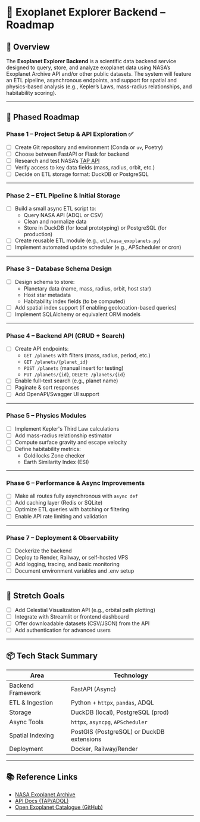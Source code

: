 # 🌌 Exoplanet Explorer Backend – Roadmap

## 🚀 Overview

The **Exoplanet Explorer Backend** is a scientific data backend service designed to query, store, and analyze exoplanet data using NASA’s Exoplanet Archive API and/or other public datasets. The system will feature an ETL pipeline, asynchronous endpoints, and support for spatial and physics-based analysis (e.g., Kepler’s Laws, mass-radius relationships, and habitability scoring).

---

## 🧭 Phased Roadmap

### Phase 1 – Project Setup & API Exploration ✅

- [ ] Create Git repository and environment (Conda or `uv`, Poetry)
- [ ] Choose between FastAPI or Flask for backend
- [ ] Research and test NASA’s [TAP API](https://exoplanetarchive.ipac.caltech.edu/TAP)
- [ ] Verify access to key data fields (mass, radius, orbit, etc.)
- [ ] Decide on ETL storage format: DuckDB or PostgreSQL

---

### Phase 2 – ETL Pipeline & Initial Storage

- [ ] Build a small async ETL script to:
  - Query NASA API (ADQL or CSV)
  - Clean and normalize data
  - Store in DuckDB (for local prototyping) or PostgreSQL (for production)
- [ ] Create reusable ETL module (e.g., `etl/nasa_exoplanets.py`)
- [ ] Implement automated update scheduler (e.g., APScheduler or cron)

---

### Phase 3 – Database Schema Design

- [ ] Design schema to store:
  - Planetary data (name, mass, radius, orbit, host star)
  - Host star metadata
  - Habitability index fields (to be computed)
- [ ] Add spatial index support (if enabling geolocation-based queries)
- [ ] Implement SQLAlchemy or equivalent ORM models

---

### Phase 4 – Backend API (CRUD + Search)

- [ ] Create API endpoints:
  - `GET /planets` with filters (mass, radius, period, etc.)
  - `GET /planets/{planet_id}`
  - `POST /planets` (manual insert for testing)
  - `PUT /planets/{id}`, `DELETE /planets/{id}`
- [ ] Enable full-text search (e.g., planet name)
- [ ] Paginate & sort responses
- [ ] Add OpenAPI/Swagger UI support

---

### Phase 5 – Physics Modules

- [ ] Implement Kepler's Third Law calculations
- [ ] Add mass-radius relationship estimator
- [ ] Compute surface gravity and escape velocity
- [ ] Define habitability metrics:
  - Goldilocks Zone checker
  - Earth Similarity Index (ESI)

---

### Phase 6 – Performance & Async Improvements

- [ ] Make all routes fully asynchronous with `async def`
- [ ] Add caching layer (Redis or SQLite)
- [ ] Optimize ETL queries with batching or filtering
- [ ] Enable API rate limiting and validation

---

### Phase 7 – Deployment & Observability

- [ ] Dockerize the backend
- [ ] Deploy to Render, Railway, or self-hosted VPS
- [ ] Add logging, tracing, and basic monitoring
- [ ] Document environment variables and .env setup

---

## 🧠 Stretch Goals

- [ ] Add Celestial Visualization API (e.g., orbital path plotting)
- [ ] Integrate with Streamlit or frontend dashboard
- [ ] Offer downloadable datasets (CSV/JSON) from the API
- [ ] Add authentication for advanced users

---

## 📦 Tech Stack Summary

| Area                | Technology               |
|---------------------|--------------------------|
| Backend Framework   | FastAPI (Async)          |
| ETL & Ingestion     | Python + `httpx`, `pandas`, ADQL |
| Storage             | DuckDB (local), PostgreSQL (prod) |
| Async Tools         | `httpx`, `asyncpg`, `APScheduler` |
| Spatial Indexing    | PostGIS (PostgreSQL) or DuckDB extensions |
| Deployment          | Docker, Railway/Render   |

---

## 📚 Reference Links

- [NASA Exoplanet Archive](https://exoplanetarchive.ipac.caltech.edu)
- [API Docs (TAP/ADQL)](https://exoplanetarchive.ipac.caltech.edu/docs/TAP/usingTAP.html)
- [Open Exoplanet Catalogue (GitHub)](https://github.com/OpenExoplanetCatalogue)

---

